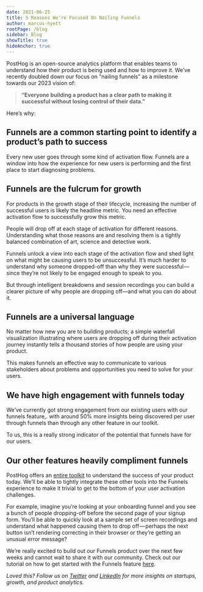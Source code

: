 ```yaml
---
date: 2021-06-25
title: 5 Reasons We're Focused On Nailing Funnels
author: marcus-hyett
rootPage: /blog
sidebar: Blog
showTitle: true
hideAnchor: true
---
```


PostHog is an open-source analytics platform that enables teams to understand how their product is being used and how to improve it. We’ve recently doubled down our focus on “nailing funnels” as a milestone towards our 2023 vision of:

> __“Everyone building a product has a clear path to making it successful without losing control of their data.”__

Here’s why:

## Funnels are a common starting point to identify a product’s path to success

Every new user goes through some kind of activation flow. Funnels are a window into how the experience for new users is performing and the first place to start diagnosing problems.

## Funnels are the fulcrum for growth

For products in the growth stage of their lifecycle, increasing the number of successful users is likely the headline metric. You need an effective activation flow to successfully grow this metric.

People will drop off at each stage of activation for different reasons. Understanding what those reasons are and resolving them is a tightly balanced combination of art, science and detective work.

Funnels unlock a view into each stage of the activation flow and shed light on what might be causing users to be unsuccessful. It’s much harder to understand why someone dropped-off than why they were successful — since they’re not likely to be engaged enough to speak to you. 

But through intelligent breakdowns and session recordings you can build a clearer picture of why people are dropping off—and what you can do about it.

## Funnels are a universal language

No matter how new you are to building products; a simple waterfall visualization illustrating where users are dropping off during their activation journey instantly tells a thousand stories of how people are using your product.

This makes funnels an effective way to communicate to various stakeholders about problems and opportunities you need to solve for your users.

## We have high engagement with funnels today

We’ve currently got strong engagement from our existing users with our funnels feature,. with around 50% more insights being discovered per user through funnels than through any other feature in our toolkit. 

To us, this is a really strong indicator of the potential that funnels have for our users.

## Our other features heavily compliment funnels

PostHog offers an [entire toolkit](/docs/user-guides/overview) to understand the success of your product today. We’ll be able to tightly integrate these other tools into the Funnels experience to make it trivial to get to the bottom of your user activation challenges.

For example, imagine you’re looking at your onboarding funnel and you see a bunch of people dropping-off before the second page of your signup form. You’ll be able to quickly look at a sample set of screen recordings and understand what happened causing them to drop off — perhaps the next button isn’t rendering correcting in their browser or they’re getting an unusual error message?

We’re really excited to build out our Funnels product over the next few weeks and cannot wait to share it with our community. Check out our tutorial on how to get started with the Funnels feature [here](/docs/tutorials/funnels).

_Loved this? Follow us on [Twitter](https://twitter.com/posthoghq) and [LinkedIn](https://linkedin.com/company/posthog) for more insights on startups, growth, and product analytics._

